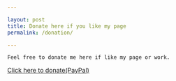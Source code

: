 ```yaml
---

layout: post
title: Donate here if you like my page
permalink: /donation/

---
```




    Feel free to donate me here if like my page or work. 

[Click here to donate(PayPal)](https://paypal.me/roh1t)